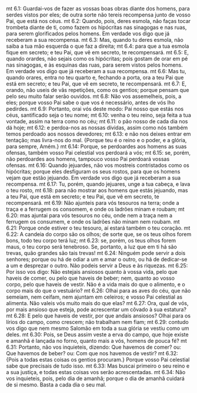 mt 6.1: Guardai-vos de fazer as vossas boas obras diante dos homens, para serdes vistos por eles; de outra sorte não tereis recompensa junto de vosso Pai, que está nos céus.
mt 6.2: Quando, pois, deres esmola, não faças tocar trombeta diante de ti, como fazem os hipócritas nas sinagogas e nas ruas, para serem glorificados pelos homens. Em verdade vos digo que já receberam a sua recompensa.
mt 6.3: Mas, quando tu deres esmola, não saiba a tua mão esquerda o que faz a direita;
mt 6.4: para que a tua esmola fique em secreto; e teu Pai, que vê em secreto, te recompensará.
mt 6.5: E, quando orardes, não sejais como os hipócritas; pois gostam de orar em pé nas sinagogas, e às esquinas das ruas, para serem vistos pelos homens. Em verdade vos digo que já receberam a sua recompensa.
mt 6.6: Mas tu, quando orares, entra no teu quarto e, fechando a porta, ora a teu Pai que está em secreto; e teu Pai, que vê em secreto, te recompensará.
mt 6.7: E, orando, não useis de vãs repetições, como os gentios; porque pensam que pelo seu muito falar serão ouvidos.
mt 6.8: Não vos assemelheis, pois, a eles; porque vosso Pai sabe o que vos é necessário, antes de vós lho pedirdes.
mt 6.9: Portanto, orai vós deste modo: Pai nosso que estás nos céus, santificado seja o teu nome;
mt 6.10: venha o teu reino, seja feita a tua vontade, assim na terra como no céu;
mt 6.11: o pão nosso de cada dia nos dá hoje;
mt 6.12: e perdoa-nos as nossas dívidas, assim como nós também temos perdoado aos nossos devedores;
mt 6.13: e não nos deixes entrar em tentação; mas livra-nos do mal. {Porque teu é o reino e o poder, e a glória, para sempre, Amém.}
mt 6.14: Porque, se perdoardes aos homens as suas ofensas, também vosso Pai celestial vos perdoará a vós;
mt 6.15: se, porém, não perdoardes aos homens, tampouco vosso Pai perdoará vossas ofensas.
mt 6.16: Quando jejuardes, não vos mostreis contristados como os hipócritas; porque eles desfiguram os seus rostos, para que os homens vejam que estão jejuando. Em verdade vos digo que já receberam a sua recompensa.
mt 6.17: Tu, porém, quando jejuares, unge a tua cabeça, e lava o teu rosto,
mt 6.18: para não mostrar aos homens que estás jejuando, mas a teu Pai, que está em secreto; e teu Pai, que vê em secreto, te recompensará.
mt 6.19: Não ajunteis para vós tesouros na terra; onde a traça e a ferrugem os consomem, e onde os ladrões minam e roubam;
mt 6.20: mas ajuntai para vós tesouros no céu, onde nem a traça nem a ferrugem os consumem, e onde os ladrões não minam nem roubam.
mt 6.21: Porque onde estiver o teu tesouro, aí estará também o teu coração.
mt 6.22: A candeia do corpo são os olhos; de sorte que, se os teus olhos forem bons, todo teu corpo terá luz;
mt 6.23: se, porém, os teus olhos forem maus, o teu corpo será tenebroso. Se, portanto, a luz que em ti há são trevas, quão grandes são tais trevas!
mt 6.24: Ninguém pode servir a dois senhores; porque ou há de odiar a um e amar o outro, ou há de dedicar-se a um e desprezar o outro. Não podeis servir a Deus e às riquezas.
mt 6.25: Por isso vos digo: Não estejais ansiosos quanto à vossa vida, pelo que haveis de comer, ou pelo que haveis de beber; nem, quanto ao vosso corpo, pelo que haveis de vestir. Não é a vida mais do que o alimento, e o corpo mais do que o vestuário?
mt 6.26: Olhai para as aves do céu, que não semeiam, nem ceifam, nem ajuntam em celeiros; e vosso Pai celestial as alimenta. Não valeis vós muito mais do que elas?
mt 6.27: Ora, qual de vós, por mais ansioso que esteja, pode acrescentar um côvado à sua estatura?
mt 6.28: E pelo que haveis de vestir, por que andais ansiosos? Olhai para os lírios do campo, como crescem; não trabalham nem fiam;
mt 6.29: contudo vos digo que nem mesmo Salomão em toda a sua glória se vestiu como um deles.
mt 6.30: Pois, se Deus assim veste a erva do campo, que hoje existe e amanhã é lançada no forno, quanto mais a vós, homens de pouca fé?
mt 6.31: Portanto, não vos inquieteis, dizendo: Que havemos de comer? ou: Que havemos de beber? ou: Com que nos havemos de vestir?
mt 6.32: {Pois a todas estas coisas os gentios procuram.} Porque vosso Pai celestial sabe que precisais de tudo isso.
mt 6.33: Mas buscai primeiro o seu reino e a sua justiça, e todas estas coisas vos serão acrescentadas.
mt 6.34: Não vos inquieteis, pois, pelo dia de amanhã; porque o dia de amanhã cuidará de si mesmo. Basta a cada dia o seu mal.
